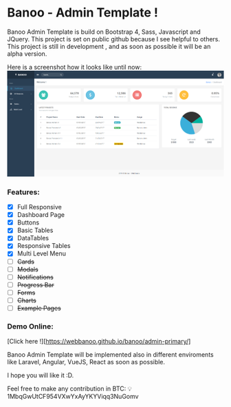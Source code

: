 # Banoo - Admin Template !

Banoo Admin Template is build on Bootstrap 4, Sass, Javascript and JQuery.
This project is set on public github because I see helpful to others.
This project is still in development , and as soon as possible it will be an alpha version.

Here is a screenshot how it looks like until now:
![screenshot](img/scr.png)

### Features:
- [x] Full Responsive
- [x] Dashboard Page
- [x] Buttons
- [x] Basic Tables
- [x] DataTables
- [x] Responsive Tables
- [x] Multi Level Menu
- [ ] ~~Cards~~
- [ ] ~~Modals~~
- [ ] ~~Notifications~~
- [ ] ~~Progress Bar~~
- [ ] ~~Forms~~
- [ ] ~~Charts~~
- [ ] ~~Example Pages~~

### Demo Online:

  [Click here !][https://webbanoo.github.io/banoo/admin-primary/]




Banoo Admin Template will be implemented also in different enviroments like Laravel, Angular, VueJS, React as soon as possible.

I hope you will like it :D.



Feel free to make any contribution in BTC:
💡 1MbqGwUtCF954VXwYxAyYKYViqq3NuGomv
